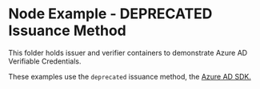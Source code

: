 # Node Example - DEPRECATED Issuance Method
This folder holds issuer and verifier containers to demonstrate Azure AD Verifiable Credentials. 

These examples use the `deprecated` issuance method, the [Azure AD SDK.](https://github.com/microsoft/VerifiableCredentials-Verification-SDK-Typescript) 

